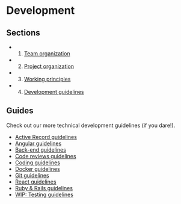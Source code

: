 # Development

## Sections

- 1. [Team organization](/sections/development/team-organization.md)
- 2. [Project organization](/sections/development/project-organization.md)
- 3. [Working principles](/sections/development/working-principles.md)
- 4. [Development guidelines](#Developmentguidelines)

## Guides

 Check out our more technical development guidelines (if you dare!).

- [Active Record guidelines](/guides/development/activerecord-guide.md)
- [Angular guidelines](/guides/development/angular-guidelines.md)
- [Back-end guidelines](/guides/development/back-end-development-guidelines.md)
- [Code reviews guidelines](/guides/development/code-reviews-guidelines.md)
- [Coding guidelines](/guides/development/coding-guidelines.md)
- [Docker guidelines](/guides/development/docker-guide.md)
- [Git guidelines](/guides/development/git-guidelines.md)
- [React guidelines](/guides/development/react-guidelines.md)
- [Ruby & Rails guidelines](/guides/development/ruby-guidelines.md)
- [WIP: Testing guidelines](/guides/development/testing-guidelines.md)
